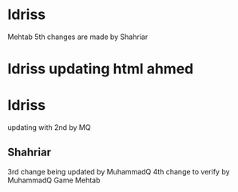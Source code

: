 # Idriss
Mehtab
5th changes are made by Shahriar
# Idriss updating html ahmed
# Idriss
updating with 2nd by MQ
## Shahriar
3rd change being updated by MuhammadQ
4th change to verify by MuhammadQ
Game Mehtab

